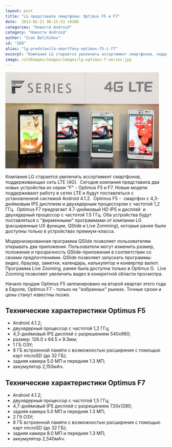 ```yaml
---
layout: post
title: "LG представила смартфоны: Optimus F5 и F7"
date:  2013-02-21 06:15:53 +0300
categories: "Новости Android"
category: "Новости Android"
author: "Ivan Belchikov"
id: "289"
alias: "lg-predstavila-smartfony-optimus-f5-i-f7"
excerpt: "Компания LG старается увеличить ассортимент смартфонов, поддерживающих сеть LTE (4G).  Сегодня компания представила два новых устройства из серии F - Optimus F5 и F7. Новые модели поддерживают работу в сетях LTE и будут поставляться с установленной системой Android 4.1.2. "
image: /oldImages/images/images/lg-optimus-f-series.jpg
---
```

<img src="/oldImages/images/images/lg-optimus-f-series.jpg" alt="LG Optimus F series" >

Компания LG старается увеличить ассортимент смартфонов, поддерживающих сеть LTE (4G).  Сегодня компания представила два новых устройства из серии "F" - Optimus F5 и F7. Новые модели поддерживают работу в сетях LTE и будут поставляться с установленной системой Android 4.1.2. 
Optimus F5 -  смартфон с 4,3-дюймовым IPS дисплеем и двухядерным процессором с частотой 1,2 ГГц.  Optimus F7 предлагает 4.7-дюймовый HD IPS и дисплей  и двухядерный процессор с частотой 1.5 ГГц. Оба устройства будут поставляться с "фирменными" программами от компании LG (расширенные UX функции, QSlide и Live Zomming), которые ранее были доступны только в устройствах премиум-класса.

Модернизированная программа QSlide позволяет пользователям открывать два приложения. Пользователи могут изменить размер, положение и прозрачность QSlide-приложения в соответствии со своими предпочтениями. QSlide позволяет запускать программы: видео, браузер, заметки, календарь, калькулятор и конвертер валют. Программа Live Zooming, ранее была доступна только в Optimus G.  Live Zooming позволяет увеличить видео в конкретной области просмотра. 

Начало продаж Optimus F5 запланировано на второй квартал этого года в Европе, Optimus F7 - только на "избранных" рынках. Точные сроки и цены станут известны позже.

<h2>Технические характеристики Optimus F5 </h2>
<ul>
<li>Android 4.1.2;</li>
<li>двухядерный процессор с частотой 1,2 ГГц;</li>
<li>4,3-дюймовый IPS дисплей с разрешением 540х960;</li>
<li>размер: 126.0 x 64.5 x 9.3мм;</li>
<li>1 ГБ ОЗУ;</li>
<li>8 ГБ встроенной памяти с возможностью расширения с помощью карт microSD (до 32 ГБ);</li>
<li>задняя камера 5.0 МП и передняя 1.3 МП;</li>
<li>аккумулятор 2,150мAч.</li>
</ul>
<h2>Технические характеристики Optimus F7 </h2>
<ul>
<li>Android 4.1.2; </li>
<li>двухядерный процессор с частотой 1,5 ГГц; </li>
<li>4,7-дюймовый IPS дисплей с разрешением 720х1280; </li>
<li>задняя камера 5.0 МП и передняя 1.3 МП; </li>
<li>2 Гб ОЗУ;</li>
<li>8 ГБ встроенной памяти с возможностью расширения с помощью карт microSD (до 32 ГБ); </li>
<li>задняя камера 8.0 МП и передняя 1.3 МП; </li>
<li>аккумулятор 2,540мAч. </li>
</ul>